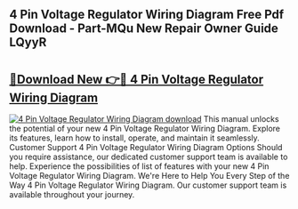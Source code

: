 ## 4 Pin Voltage Regulator Wiring Diagram Free Pdf Download - Part-MQu New Repair Owner Guide LQyyR

# <h2><a href="http://dfqqd4.blite.top/?on=4+Pin+Voltage+Regulator+Wiring+Diagram">🔗Download New 👉🔴 4 Pin Voltage Regulator Wiring Diagram</a></h2>

[![4 Pin Voltage Regulator Wiring Diagram download](https://i.imgur.com/lujVjoI.png)](http://dfqqd4.blite.top/?on=4+Pin+Voltage+Regulator+Wiring+Diagram)
This manual unlocks the potential of your new 4 Pin Voltage Regulator Wiring Diagram. Explore its features, learn how to install, operate, and maintain it seamlessly. Customer Support 4 Pin Voltage Regulator Wiring Diagram Options Should you require assistance, our dedicated customer support team is available to help. Experience the possibilities of list of features with your new 4 Pin Voltage Regulator Wiring Diagram. We're Here to Help You Every Step of the Way 4 Pin Voltage Regulator Wiring Diagram. Our customer support team is available throughout your journey.
